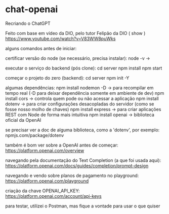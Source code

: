 # chat-openai

Recriando o ChatGPT

Feito com base em vídeo da DIO, pelo tutor Felipão da DIO ( show )
https://www.youtube.com/watch?v=V83WW8puWks

alguns comandos antes de iniciar:

certificar versão do node (se necessário, precisa instalar):
node -v ->

executar o serviço do backend (pós clone):
cd server
npm install
npm start

começar o projeto do zero (backend):
cd server
npm init -Y

algumas dependências:
npm install nodemon -D -> para recompilar em tempo real (-D para deixar dependência somente em ambiente de dev)
npm install cors -> controla quem pode ou não acessar a aplicação
npm install dotenv -> para criar configurações desacopladas do servidor (como se fosse nosso molho de chaves)
npm install express -> para criar aplicações REST com Node de forma mais intuitiva
npm install openai -> biblioteca oficial da OpenAI

se precisar ver a doc de alguma biblioteca, como a 'dotenv', por exemplo: npmjs.com/package/dotenv

também é bom ver sobre a OpenAI antes de começar:
https://platform.openai.com/overview

navegando pela documentação do Text Completion (a que foi usada aqui):
https://platform.openai.com/docs/guides/completion/prompt-design

navegando e vendo sobre planos de pagamento no playground:
https://platform.openai.com/playground

criação da chave OPENAI_API_KEY:
https://platform.openai.com/account/api-keys

para testar, utilizei o Postman, mas fique a vontade para usar o que quiser
